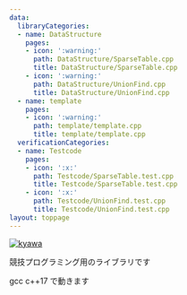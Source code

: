 ```yaml
---
data:
  libraryCategories:
  - name: DataStructure
    pages:
    - icon: ':warning:'
      path: DataStructure/SparseTable.cpp
      title: DataStructure/SparseTable.cpp
    - icon: ':warning:'
      path: DataStructure/UnionFind.cpp
      title: DataStructure/UnionFind.cpp
  - name: template
    pages:
    - icon: ':warning:'
      path: template/template.cpp
      title: template/template.cpp
  verificationCategories:
  - name: Testcode
    pages:
    - icon: ':x:'
      path: Testcode/SparseTable.test.cpp
      title: Testcode/SparseTable.test.cpp
    - icon: ':x:'
      path: Testcode/UnionFind.test.cpp
      title: Testcode/UnionFind.test.cpp
layout: toppage
---
```

[![kyawa](https://img.shields.io/endpoint?url=https%3A%2F%2Fatcoder-badges.now.sh%2Fapi%2Fatcoder%2Fjson%2Fkyawa)](https://atcoder.jp/users/kyawa)

競技プログラミング用のライブラリです

gcc c++17 で動きます
